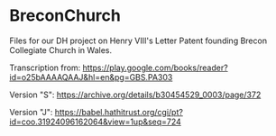 # BreconChurch
Files for our DH project on Henry VIII's Letter Patent founding Brecon Collegiate Church in Wales.

Transcription from: https://play.google.com/books/reader?id=o25bAAAAQAAJ&hl=en&pg=GBS.PA303

Version "S": https://archive.org/details/b30454529_0003/page/372

Version "J": https://babel.hathitrust.org/cgi/pt?id=coo.31924096162064&view=1up&seq=724

